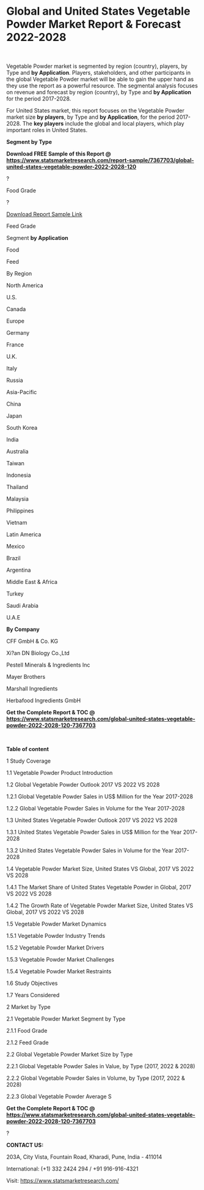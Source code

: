 <h1>Global and United States Vegetable Powder Market Report & Forecast 2022-2028</h1><br/><p>Vegetable Powder market is segmented by region (country), players, by Type and <strong>by Application</strong>. Players, stakeholders, and other participants in the global Vegetable Powder market will be able to gain the upper hand as they use the report as a powerful resource. The segmental analysis focuses on revenue and forecast by region (country), by Type and <strong>by Application</strong> for the period 2017-2028.</p>
 
 
 
 <p>For United States market, this report focuses on the Vegetable Powder market size <strong>by players</strong>, by Type and <strong>by Application</strong>, for the period 2017-2028. The <strong>key players</strong> include the global and local players, which play important roles in United States.</p>
 
 
 
 <p><strong>Segment by Type</strong></p>
 
 
 
 <div><b>Download FREE Sample of this Report @ <a href="https://www.statsmarketresearch.com/download-free-sample/7367703/global-united-states-vegetable-powder-2022-2028-120">https://www.statsmarketresearch.com/report-sample/7367703/global-united-states-vegetable-powder-2022-2028-120</a></b></div>
 
 
 
 <p>? </p>
 
 
 
 <p>Food Grade</p>
 
 
 
 <p>? </p>
 
 
 
 <p><a href="https://www.statsmarketresearch.com/download-free-sample/7367703/global-united-states-vegetable-powder-2022-2028-120">Download Report Sample Link</a></p>
 
 
 
 <p>Feed Grade</p>
 
 
 
 <p>Segment <strong>by Application</strong></p>
 
 
 
 <p>Food</p>
 
 
 
 <p>Feed</p>
 
 
 
 <p>By Region</p>
 
 
 
 <p>North America</p>
 
 
 
 <p>U.S.</p>
 
 
 
 <p>Canada</p>
 
 
 
 <p>Europe</p>
 
 
 
 <p>Germany</p>
 
 
 
 <p>France</p>
 
 
 
 <p>U.K.</p>
 
 
 
 <p>Italy</p>
 
 
 
 <p>Russia</p>
 
 
 
 <p>Asia-Pacific</p>
 
 
 
 <p>China</p>
 
 
 
 <p>Japan</p>
 
 
 
 <p>South Korea</p>
 
 
 
 <p>India</p>
 
 
 
 <p>Australia</p>
 
 
 
 <p>Taiwan</p>
 
 
 
 <p>Indonesia</p>
 
 
 
 <p>Thailand</p>
 
 
 
 <p>Malaysia</p>
 
 
 
 <p>Philippines</p>
 
 
 
 <p>Vietnam</p>
 
 
 
 <p>Latin America</p>
 
 
 
 <p>Mexico</p>
 
 
 
 <p>Brazil</p>
 
 
 
 <p>Argentina</p>
 
 
 
 <p>Middle East & Africa</p>
 
 
 
 <p>Turkey</p>
 
 
 
 <p>Saudi Arabia</p>
 
 
 
 <p>U.A.E</p>
 
 
 
 <p><strong>By Company</strong></p>
 
 
 
 <p>CFF GmbH & Co. KG</p>
 
 
 
 <p>Xi?an DN Biology Co.,Ltd</p>
 
 
 
 <p>Pestell Minerals & Ingredients Inc</p>
 
 
 
 <p>Mayer Brothers</p>
 
 
 
 <p>Marshall Ingredients</p>
 
 
 
 <p>Herbafood Ingredients GmbH</p>
 
 
 
 <div><b>Get the Complete Report & TOC @ <a href="https://www.statsmarketresearch.com/global-united-states-vegetable-powder-2022-2028-120-7367703">https://www.statsmarketresearch.com/global-united-states-vegetable-powder-2022-2028-120-7367703</a></b></div>
 
 
 
 <p><br />
 
 <b>Table of content</b></p>
 
 
 
 <p>1 Study Coverage<br />
 
 1.1 Vegetable Powder Product Introduction<br />
 
 1.2 Global Vegetable Powder Outlook 2017 VS 2022 VS 2028<br />
 
 1.2.1 Global Vegetable Powder Sales in US$ Million for the Year 2017-2028<br />
 
 1.2.2 Global Vegetable Powder Sales in Volume for the Year 2017-2028<br />
 
 1.3 United States Vegetable Powder Outlook 2017 VS 2022 VS 2028<br />
 
 1.3.1 United States Vegetable Powder Sales in US$ Million for the Year 2017-2028<br />
 
 1.3.2 United States Vegetable Powder Sales in Volume for the Year 2017-2028<br />
 
 1.4 Vegetable Powder Market Size, United States VS Global, 2017 VS 2022 VS 2028<br />
 
 1.4.1 The Market Share of United States Vegetable Powder in Global, 2017 VS 2022 VS 2028<br />
 
 1.4.2 The Growth Rate of Vegetable Powder Market Size, United States VS Global, 2017 VS 2022 VS 2028<br />
 
 1.5 Vegetable Powder Market Dynamics<br />
 
 1.5.1 Vegetable Powder Industry Trends<br />
 
 1.5.2 Vegetable Powder Market Drivers<br />
 
 1.5.3 Vegetable Powder Market Challenges<br />
 
 1.5.4 Vegetable Powder Market Restraints<br />
 
 1.6 Study Objectives<br />
 
 1.7 Years Considered<br />
 
 2 Market by Type<br />
 
 2.1 Vegetable Powder Market Segment by Type<br />
 
 2.1.1 Food Grade<br />
 
 2.1.2 Feed Grade<br />
 
 2.2 Global Vegetable Powder Market Size by Type<br />
 
 2.2.1 Global Vegetable Powder Sales in Value, by Type (2017, 2022 & 2028)<br />
 
 2.2.2 Global Vegetable Powder Sales in Volume, by Type (2017, 2022 & 2028)<br />
 
 2.2.3 Global Vegetable Powder Average S</p>
 
 
 
 <div><b>Get the Complete Report & TOC @ <a href="https://www.statsmarketresearch.com/global-united-states-vegetable-powder-2022-2028-120-7367703">https://www.statsmarketresearch.com/global-united-states-vegetable-powder-2022-2028-120-7367703</a></b></div>
 
 
 
 <p>? </p>
 
 
 
 <p><b>CONTACT US:</b><br />
 
 203A, City Vista, Fountain Road, Kharadi, Pune, India - 411014<br />
 
 International: (+1) 332 2424 294 / +91 916-916-4321<br />
 
 Visit: <a href="https://www.statsmarketresearch.com/">https://www.statsmarketresearch.com/</a></p>
